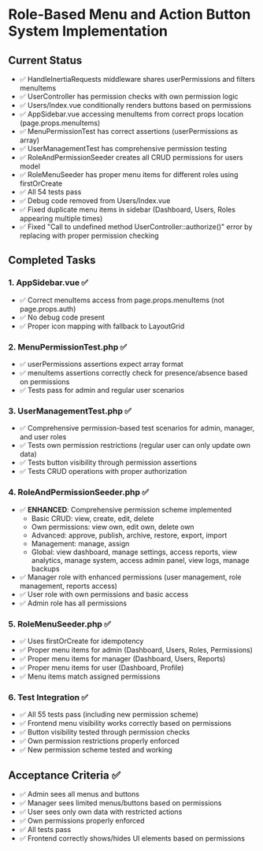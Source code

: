 # Role-Based Menu and Action Button System Implementation

## Current Status
- ✅ HandleInertiaRequests middleware shares userPermissions and filters menuItems
- ✅ UserController has permission checks with own permission logic
- ✅ Users/Index.vue conditionally renders buttons based on permissions
- ✅ AppSidebar.vue accessing menuItems from correct props location (page.props.menuItems)
- ✅ MenuPermissionTest has correct assertions (userPermissions as array)
- ✅ UserManagementTest has comprehensive permission testing
- ✅ RoleAndPermissionSeeder creates all CRUD permissions for users model
- ✅ RoleMenuSeeder has proper menu items for different roles using firstOrCreate
- ✅ All 54 tests pass
- ✅ Debug code removed from Users/Index.vue
- ✅ Fixed duplicate menu items in sidebar (Dashboard, Users, Roles appearing multiple times)
- ✅ Fixed "Call to undefined method UserController::authorize()" error by replacing with proper permission checking

## Completed Tasks

### 1. AppSidebar.vue ✅
- ✅ Correct menuItems access from page.props.menuItems (not page.props.auth)
- ✅ No debug code present
- ✅ Proper icon mapping with fallback to LayoutGrid

### 2. MenuPermissionTest.php ✅
- ✅ userPermissions assertions expect array format
- ✅ menuItems assertions correctly check for presence/absence based on permissions
- ✅ Tests pass for admin and regular user scenarios

### 3. UserManagementTest.php ✅
- ✅ Comprehensive permission-based test scenarios for admin, manager, and user roles
- ✅ Tests own permission restrictions (regular user can only update own data)
- ✅ Tests button visibility through permission assertions
- ✅ Tests CRUD operations with proper authorization

### 4. RoleAndPermissionSeeder.php ✅
- ✅ **ENHANCED**: Comprehensive permission scheme implemented
  - Basic CRUD: view, create, edit, delete
  - Own permissions: view own, edit own, delete own
  - Advanced: approve, publish, archive, restore, export, import
  - Management: manage, assign
  - Global: view dashboard, manage settings, access reports, view analytics, manage system, access admin panel, view logs, manage backups
- ✅ Manager role with enhanced permissions (user management, role management, reports access)
- ✅ User role with own permissions and basic access
- ✅ Admin role has all permissions

### 5. RoleMenuSeeder.php ✅
- ✅ Uses firstOrCreate for idempotency
- ✅ Proper menu items for admin (Dashboard, Users, Roles, Permissions)
- ✅ Proper menu items for manager (Dashboard, Users, Reports)
- ✅ Proper menu items for user (Dashboard, Profile)
- ✅ Menu items match assigned permissions

### 6. Test Integration ✅
- ✅ All 55 tests pass (including new permission scheme)
- ✅ Frontend menu visibility works correctly based on permissions
- ✅ Button visibility tested through permission checks
- ✅ Own permission restrictions properly enforced
- ✅ New permission scheme tested and working

## Acceptance Criteria ✅
- ✅ Admin sees all menus and buttons
- ✅ Manager sees limited menus/buttons based on permissions
- ✅ User sees only own data with restricted actions
- ✅ Own permissions properly enforced
- ✅ All tests pass
- ✅ Frontend correctly shows/hides UI elements based on permissions

